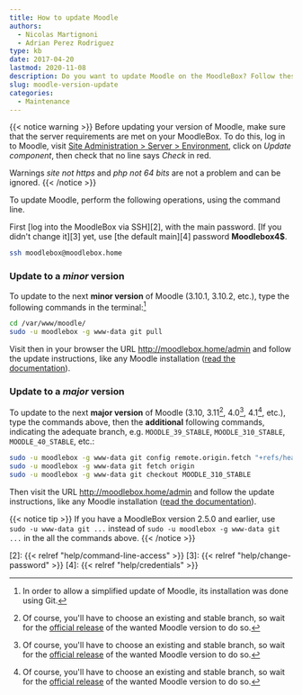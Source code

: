 ```yaml
---
title: How to update Moodle
authors:
  - Nicolas Martignoni
  - Adrian Perez Rodriguez
type: kb
date: 2017-04-20
lastmod: 2020-11-08
description: Do you want to update Moodle on the MoodleBox? Follow these instructions!
slug: moodle-version-update
categories:
  - Maintenance
---
```

{{< notice warning >}}
Before updating your version of Moodle, make sure that the server requirements are met on your MoodleBox. To do this, log in to Moodle, visit [Site Administration > Server > Environment](http://moodlebox.home/admin/environment.php), click on _Update component_, then check that no line says _Check_ in red.

Warnings _site not https_ and _php not 64 bits_ are not a problem and can be ignored.
{{< /notice >}}

To update Moodle, perform the following operations, using the command line.

First [log into the MoodleBox via SSH][2], with the main password. [If you didn't change it][3] yet, use [the default main][4] password __Moodlebox4$__.

```bash
ssh moodlebox@moodlebox.home
```

### Update to a _minor_ version

To update to the next __minor version__ of Moodle (3.10.1, 3.10.2, etc.), type the following commands in the terminal:[^git]

```bash
cd /var/www/moodle/
sudo -u moodlebox -g www-data git pull
```

Visit then in your browser the URL http://moodlebox.home/admin and follow the update instructions, like any Moodle installation ([read the documentation][update]).

### Update to a _major_ version

To update to the next __major version__ of Moodle (3.10, 3.11[^future], 4.0[^future], 4.1[^future], etc.), type the commands above, then the __additional__ following commands, indicating the adequate branch, e.g. `MOODLE_39_STABLE`, `MOODLE_310_STABLE`, `MOODLE_40_STABLE`, etc.:

```bash
sudo -u moodlebox -g www-data git config remote.origin.fetch "+refs/heads/*:refs/remotes/origin/*"
sudo -u moodlebox -g www-data git fetch origin
sudo -u moodlebox -g www-data git checkout MOODLE_310_STABLE
```

Then visit the URL http://moodlebox.home/admin and follow the update instructions, like any Moodle installation ([read the documentation][update]).

{{< notice tip >}}
If you have a MoodleBox version 2.5.0 and earlier, use `sudo -u www-data git ...` instead of `sudo -u moodlebox -g www-data git ...` in the all the commands above.
{{< /notice >}}

 [update]: https://docs.moodle.org/en/Upgrading
 [2]: {{< relref "help/command-line-access" >}}
 [3]: {{< relref "help/change-password" >}}
 [4]: {{< relref "help/credentials" >}}

 [^git]: In order to allow a simplified update of Moodle, its installation was done using Git.
 [^future]: Of course, you'll have to choose an existing and stable branch, so wait for the [official release](https://docs.moodle.org/dev/Releases#General_release_calendar) of the wanted Moodle version to do so.
